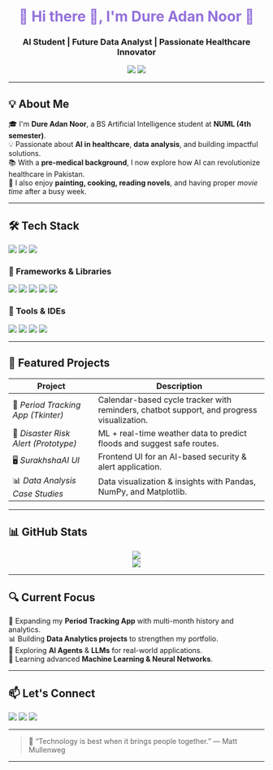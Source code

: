 <!-- Profile Header -->
<h1 align="center" style="color:#9370DB;">🌸 Hi there 👋, I'm Dure Adan Noor 🌸</h1>
<h3 align="center">AI Student | Future Data Analyst | Passionate Healthcare Innovator</h3>

<p align="center">
  <img src="https://img.shields.io/badge/Status-Learning%20%26%20Building-E6E6FA?style=flat-square&logo=progress" />
  <img src="https://img.shields.io/badge/Goal-Improving%20Healthcare%20with%20AI-BA55D3?style=flat-square" />
</p>

---

## 💡 About Me  

🎓 I'm **Dure Adan Noor**, a BS Artificial Intelligence student at **NUML (4th semester)**.  
💡 Passionate about **AI in healthcare**, **data analysis**, and building impactful solutions.  
📚 With a **pre-medical background**, I now explore how AI can revolutionize healthcare in Pakistan.  
🌸 I also enjoy **painting, cooking, reading novels**, and having proper *movie time* after a busy week.  

---

## 🛠 Tech Stack  

<p>
  <img src="https://img.shields.io/badge/Python-4B8BBE?style=for-the-badge&logo=python&logoColor=white" />
  <img src="https://img.shields.io/badge/SQL-4479A1?style=for-the-badge&logo=mysql&logoColor=white" />
  <img src="https://img.shields.io/badge/JavaScript-F7DF1E?style=for-the-badge&logo=javascript&logoColor=black" />
</p>

### 🎯 Frameworks & Libraries  

<p>
  <img src="https://img.shields.io/badge/Scikit--learn-F7931E?style=for-the-badge&logo=scikitlearn&logoColor=white" />
  <img src="https://img.shields.io/badge/Matplotlib-4682B4?style=for-the-badge&logo=plotly&logoColor=white" />
  <img src="https://img.shields.io/badge/NumPy-013243?style=for-the-badge&logo=numpy&logoColor=white" />
  <img src="https://img.shields.io/badge/Pandas-150458?style=for-the-badge&logo=pandas&logoColor=white" />
  <img src="https://img.shields.io/badge/CustomTkinter-9370DB?style=for-the-badge&logo=python&logoColor=white" />
</p>

### 🧰 Tools & IDEs  

<p>
  <img src="https://img.shields.io/badge/VS%20Code-9370DB?style=for-the-badge&logo=visualstudiocode&logoColor=white" />
  <img src="https://img.shields.io/badge/Jupyter-E6E6FA?style=for-the-badge&logo=jupyter&logoColor=black" />
  <img src="https://img.shields.io/badge/GitHub-8E44AD?style=for-the-badge&logo=github&logoColor=white" />
  <img src="https://img.shields.io/badge/Excel-228B22?style=for-the-badge&logo=microsoft-excel&logoColor=white" />
</p>

---

## 🌟 Featured Projects  

| Project | Description |
|---------|-------------|
| 💟 *Period Tracking App (Tkinter)* | Calendar-based cycle tracker with reminders, chatbot support, and progress visualization. |
| 🌊 *Disaster Risk Alert (Prototype)* | ML + real-time weather data to predict floods and suggest safe routes. |
| 🖥 *SurakhshaAI UI* | Frontend UI for an AI-based security & alert application. |
| 📊 *Data Analysis Case Studies* | Data visualization & insights with Pandas, NumPy, and Matplotlib. |

---

## 📊 GitHub Stats  

<p align="center">
  <img src="https://github-readme-stats.vercel.app/api?username=your-username&show_icons=true&theme=tokyonight&title_color=9370DB&icon_color=BA55D3" />
  <br />
  <img src="https://streak-stats.demolab.com?user=your-username&theme=purple-pink&border=9370DB&ring=BA55D3&fire=9370DB&currStreakNum=BA55D3" />
</p>

---

## 🔍 Current Focus  

🌟 Expanding my **Period Tracking App** with multi-month history and analytics.  
📊 Building **Data Analytics projects** to strengthen my portfolio.  
🤖 Exploring **AI Agents** & **LLMs** for real-world applications.  
🎯 Learning advanced **Machine Learning & Neural Networks**.  

---

## 📫 Let's Connect  

<p>
  <a href="mailto:your.email@example.com"><img src="https://img.shields.io/badge/Email-BA55D3?style=for-the-badge&logo=gmail&logoColor=white" /></a>
  <a href="https://www.linkedin.com/in/your-linkedin"><img src="https://img.shields.io/badge/LinkedIn-9370DB?style=for-the-badge&logo=linkedin&logoColor=white" /></a>
  <a href="https://github.com/your-username"><img src="https://img.shields.io/badge/GitHub-4B0082?style=for-the-badge&logo=github&logoColor=white" /></a>
</p>

---

> 💬 “Technology is best when it brings people together.” — Matt Mullenweg  

---

